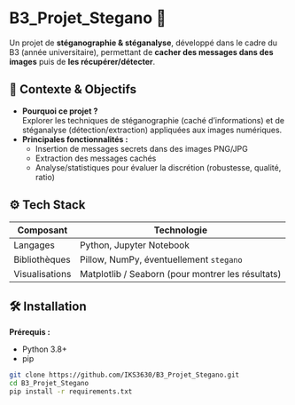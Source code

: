 # B3_Projet_Stegano 🚀

Un projet de **stéganographie & stéganalyse**, développé dans le cadre du B3 (année universitaire), permettant de **cacher des messages dans des images** puis de **les récupérer/détecter**.

## 🧩 Contexte & Objectifs

- **Pourquoi ce projet ?**  
  Explorer les techniques de stéganographie (caché d’informations) et de stéganalyse (détection/extraction) appliquées aux images numériques.
- **Principales fonctionnalités :**  
  - Insertion de messages secrets dans des images PNG/JPG  
  - Extraction des messages cachés  
  - Analyse/statistiques pour évaluer la discrétion (robustesse, qualité, ratio)

## ⚙️ Tech Stack

| Composant         | Technologie           |
|------------------|-----------------------|
| Langages         | Python, Jupyter Notebook |
| Bibliothèques    | Pillow, NumPy, éventuellement `stegano` |
| Visualisations   | Matplotlib / Seaborn (pour montrer les résultats) |

## 🛠️ Installation

**Prérequis :**
- Python 3.8+
- pip

```bash
git clone https://github.com/IKS3630/B3_Projet_Stegano.git
cd B3_Projet_Stegano
pip install -r requirements.txt

